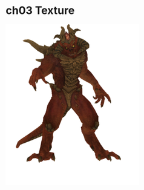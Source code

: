 # ch03 Texture

<img src="https://raw.githubusercontent.com/leewwhui/imagestore/master/%E6%A8%A1%E5%9E%8B%E5%9F%BA%E6%9C%AC%E6%B8%B2%E6%9F%93.png" alt="image" width="70%" height="auto">

